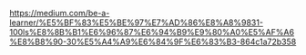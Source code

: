 <https://medium.com/be-a-learner/%E5%BF%83%E5%BE%97%E7%AD%86%E8%A8%9831-100ls%E8%8B%B1%E6%96%87%E6%94%B9%E9%80%A0%E5%AF%A6%E8%B8%90-30%E5%A4%A9%E6%84%9F%E6%83%B3-864c1a72b358>